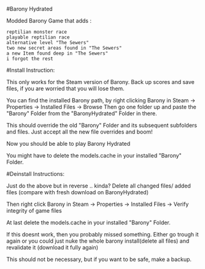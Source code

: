 #Barony Hydrated


Modded Barony Game that adds :

    reptilian monster race
    playable reptilian race
    alternative level "The Sewers"
    two new secret areas found in "The Sewers"
    a new Item found deep in "The Sewers"
    i forgot the rest


#Install Instruction: 

This only works for the Steam version of Barony.
Back up scores and save files, if you are worried that you will lose them.

You can find the installed Barony path, by right clicking Barony in Steam -> Properties -> Installed Files -> Browse
Then go one folder up and paste the "Barony" Folder from the "BaronyHydrated" Folder in there.

This should override the old "Barony" Folder and its subsequent subfolders and files. 
Just accept all the new file overrides and boom!

Now you should be able to play Barony Hydrated

You might have to delete the models.cache in your installed "Barony" Folder.


#Deinstall Instructions:

Just do the above but in reverse .. kinda?
Delete all changed files/ added files (compare with fresh download on BaronyHydrated)

Then right click Barony in Steam -> Properties -> Installed Files -> Verify integrity of game files

At last delete the models.cache in your installed "Barony" Folder.

If this doesnt work, then you probably missed something. Either go trough it again 
or you could just nuke the whole barony install(delete all files) and revalidate it (download it fully again)

This should not be necessary, but if you want to be safe, make a backup.
